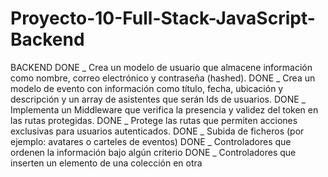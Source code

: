 # Proyecto-10-Full-Stack-JavaScript-Backend

BACKEND
DONE _ Crea un modelo de usuario que almacene información como nombre, correo electrónico y contraseña (hashed).
DONE _ Crea un modelo de evento con información como título, fecha, ubicación y descripción y un array de
asistentes que serán Ids de usuarios.
DONE _ Implementa un Middleware que verifica la presencia y validez del token en las rutas protegidas.
DONE _ Protege las rutas que permiten acciones exclusivas para usuarios autenticados.
DONE _ Subida de ficheros (por ejemplo: avatares o carteles de eventos)
DONE _ Controladores que ordenen la información bajo algún criterio
DONE \_ Controladores que inserten un elemento de una colección en otra
